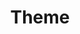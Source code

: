 ---
nav:
  title: Design
  path: /design
  order: 1000
group:
  path: /theme
  title: theme
title: Theme
---